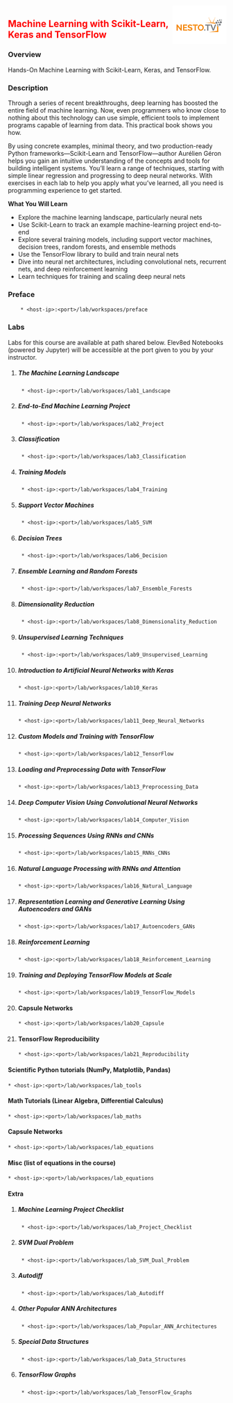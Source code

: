 <img align="right" src="./logo-small.png">

<h2><span style="color:red;">Machine Learning with Scikit-Learn, Keras and TensorFlow</span></h2>

### Overview
Hands-On Machine Learning with Scikit-Learn, Keras, and TensorFlow.

### Description
Through a series of recent breakthroughs, deep learning has boosted the entire field of machine learning. Now, even programmers who know close to nothing about this technology can use simple, efficient tools to implement programs capable of learning from data. This practical book shows you how.

By using concrete examples, minimal theory, and two production-ready Python frameworks—Scikit-Learn and TensorFlow—author Aurélien Géron helps you gain an intuitive understanding of the concepts and tools for building intelligent systems. You’ll learn a range of techniques, starting with simple linear regression and progressing to deep neural networks. With exercises in each lab to help you apply what you’ve learned, all you need is programming experience to get started.

**What You Will Learn**

- Explore the machine learning landscape, particularly neural nets
- Use Scikit-Learn to track an example machine-learning project end-to-end
- Explore several training models, including support vector machines, decision trees, random forests, and ensemble methods
- Use the TensorFlow library to build and train neural nets
- Dive into neural net architectures, including convolutional nets, recurrent nets, and deep reinforcement learning
- Learn techniques for training and scaling deep neural nets

### Preface
		* <host-ip>:<port>/lab/workspaces/preface

### Labs

Labs for this course are available at path shared below. Elev8ed Notebooks (powered by Jupyter) will be accessible at the port given to you by your instructor. 

1. ##### The Machine Learning Landscape
		* <host-ip>:<port>/lab/workspaces/lab1_Landscape
2. ##### End-to-End Machine Learning Project
		* <host-ip>:<port>/lab/workspaces/lab2_Project
3. ##### Classification
		* <host-ip>:<port>/lab/workspaces/lab3_Classification
4. ##### Training Models
		* <host-ip>:<port>/lab/workspaces/lab4_Training
5. ##### Support Vector Machines
		* <host-ip>:<port>/lab/workspaces/lab5_SVM
6. ##### Decision Trees
		* <host-ip>:<port>/lab/workspaces/lab6_Decision
7. ##### Ensemble Learning and Random Forests
		* <host-ip>:<port>/lab/workspaces/lab7_Ensemble_Forests
8. ##### Dimensionality Reduction
		* <host-ip>:<port>/lab/workspaces/lab8_Dimensionality_Reduction
9. ##### Unsupervised Learning Techniques
		* <host-ip>:<port>/lab/workspaces/lab9_Unsupervised_Learning
10. ##### Introduction to Artificial Neural Networks with Keras
		* <host-ip>:<port>/lab/workspaces/lab10_Keras
11. ##### Training Deep Neural Networks
		* <host-ip>:<port>/lab/workspaces/lab11_Deep_Neural_Networks
12. ##### Custom Models and Training with TensorFlow
		* <host-ip>:<port>/lab/workspaces/lab12_TensorFlow
13. ##### Loading and Preprocessing Data with TensorFlow
		* <host-ip>:<port>/lab/workspaces/lab13_Preprocessing_Data
14. ##### Deep Computer Vision Using Convolutional Neural Networks
		* <host-ip>:<port>/lab/workspaces/lab14_Computer_Vision
15. ##### Processing Sequences Using RNNs and CNNs
		* <host-ip>:<port>/lab/workspaces/lab15_RNNs_CNNs
16. ##### Natural Language Processing with RNNs and Attention
		* <host-ip>:<port>/lab/workspaces/lab16_Natural_Language
17. ##### Representation Learning and Generative Learning Using Autoencoders and GANs
		* <host-ip>:<port>/lab/workspaces/lab17_Autoencoders_GANs
18. ##### Reinforcement Learning
		* <host-ip>:<port>/lab/workspaces/lab18_Reinforcement_Learning
19. ##### Training and Deploying TensorFlow Models at Scale
		* <host-ip>:<port>/lab/workspaces/lab19_TensorFlow_Models
20.	#### Capsule Networks 
		* <host-ip>:<port>/lab/workspaces/lab20_Capsule
21.	#### TensorFlow Reproducibility
		* <host-ip>:<port>/lab/workspaces/lab21_Reproducibility


#### Scientific Python tutorials (NumPy, Matplotlib, Pandas)
	* <host-ip>:<port>/lab/workspaces/lab_tools

#### Math Tutorials (Linear Algebra, Differential Calculus)
	* <host-ip>:<port>/lab/workspaces/lab_maths

#### Capsule Networks 
	* <host-ip>:<port>/lab/workspaces/lab_equations

#### Misc (list of equations in the course)
	* <host-ip>:<port>/lab/workspaces/lab_equations

#### Extra

1. ##### Machine Learning Project Checklist
		* <host-ip>:<port>/lab/workspaces/lab_Project_Checklist
2. ##### SVM Dual Problem
		* <host-ip>:<port>/lab/workspaces/lab_SVM_Dual_Problem
3. ##### Autodiff
		* <host-ip>:<port>/lab/workspaces/lab_Autodiff
4. ##### Other Popular ANN Architectures
		* <host-ip>:<port>/lab/workspaces/lab_Popular_ANN_Architectures
5. ##### Special Data Structures
		* <host-ip>:<port>/lab/workspaces/lab_Data_Structures
6. ##### TensorFlow Graphs
		* <host-ip>:<port>/lab/workspaces/lab_TensorFlow_Graphs


